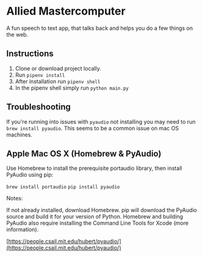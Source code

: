 # Allied Mastercomputer

A fun speech to text app, that talks back and helps you do a few things on the web.

## Instructions
1. Clone or download project locally.
2. Run `pipenv install`
3. After installation run `pipenv shell`
4. In the pipenv shell simply run `python main.py`

## Troubleshooting
If you're running into issues with `pyaudio` not installing you may need to run `brew install pyaudio`. This seems to be a common issue on mac OS machines.

## Apple Mac OS X (Homebrew & PyAudio)
Use Homebrew to install the prerequisite portaudio library, then install PyAudio using pip:

`brew install portaudio`
`pip install pyaudio`

Notes:

If not already installed, download Homebrew.
pip will download the PyAudio source and build it for your version of Python.
Homebrew and building PyAudio also require installing the Command Line Tools for Xcode (more information).

[https://people.csail.mit.edu/hubert/pyaudio/](https://people.csail.mit.edu/hubert/pyaudio/)

